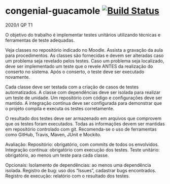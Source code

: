 # congenial-guacamole [![Build Status](https://travis-ci.org/masmangan/congenial-guacamole.svg?branch=master)](https://travis-ci.org/masmangan/congenial-guacamole)
2020/I QP T1


O objetivo do trabalho é implementar testes unitários utilizando técnicas e ferramentas de teste
adequadas.

Veja classes no repositório indicado no Moodle. Assista a gravação da aula para procedimentos.
As classes são fornecidas e devem ser alteradas caso um problema seja revelado pelos testes. Caso
um problema seja localizado, deve ser implementado um teste que o revele ANTES da realização do
conserto no sistema. Após o conserto, o teste deve ser executado novamente.

Cada classe deve ser testada com a criação de casos de testes automatizados. A classe com
dependências deve ser isolada para realizar um teste de unidade. Um repositório com código e
configurações deve ser mantido. A integração contínua deve ser configurada para demonstrar que o
projeto compila e executa os testes corretamente.

O resultado dos testes deve ser armazenado em arquivos que comprovem que os testes foram
executados. Todas as informações devem ser mantidas em repositório controlado com git.
Recomenda-se o uso de ferramentas como GitHub, Travis, Maven, JUnit e Mockito.

Avaliação:
Repositório: obrigatório, com commits de todos os envolvidos.
Integração contínua: obrigatório com execução dos testes.
Teste unitário: obrigatório, ao menos um teste para cada classe.

Opcionais:
Isolamento de dependências: ao menos uma dependência isolada.
Registro de bug: uso dos “Issues”, cadastrar bugs encontrados.
Registro de execução: relatório com o resultado dos testes.
